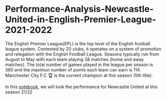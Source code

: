 # Performance-Analysis-Newcastle-United-in-English-Premier-League-2021-2022
The English Premier League(EPL) is the top level of the English football league system. Contested by 20 clubs, it operates on a system of promotion and relegation with the English Football League. Seasons typically run from August to May with each team playing 38 matches (home and away matches). The total number of games played in the league per season is 380 and the maximun number of points each team can earn is 114. Manchester City F.C 🏆 is the current champion at this season (5th title).

In this [notebook](https://github.com/astoadhi/Performance-Analysis-Newcastle-United-in-English-Premier-League-2021-2022/blob/main/Newcastle2021-2022.ipynb]
), we will look the performance for Newcastle United at this season 21/22
